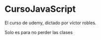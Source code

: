# CursoJavaScript
El curso de udemy, dictado por víctor robles. 

Solo es para no perder las clases 
